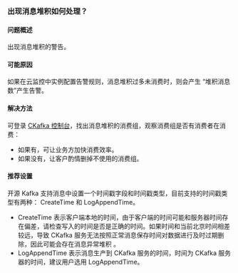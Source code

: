 ### 出现消息堆积如何处理？
#### 问题概述
出现消息堆积的警告。

#### 可能原因
如果在云监控中实例配置告警规则，消息堆积过多未消费时，则会产生 “堆积消息数”产生告警。

#### 解决方法
可登录 [CKafka 控制台](https://console.cloud.tencent.com/ckafka)，找出消息堆积的消费组，观察消费组是否有消费者在消费：
- 如果有，可让业务方加快消费效率。
- 如果没有，让客户酌情删掉不使用的消费组。

#### 推荐设置
开源 Kafka 支持消息中设置一个时间戳字段和时间戳类型，目前支持的时间戳类型有两种： CreateTime 和 LogAppendTime。

- CreateTime 表示客户端本地的时间，由于客户端的时间可能和服务器时间存在偏差，请检查写入的时间是否是正确的时间。如果时间和当前北京时间相差较远，导致 CKafka 服务无法按照正常消息保存时间对数据进行及时过期删除，因此可能会存在消息异常堆积 。
- LogAppendTime 表示消息生产到 CKafka 服务的时间，时间为 CKafka 服务器的时间，建议用户选用 LogAppendTime。
